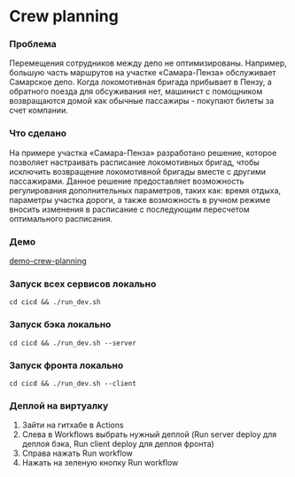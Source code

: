 # Crew planning

### Проблема

Перемещения сотрудников между депо не оптимизированы. Например, большую часть маршрутов на участке «Самара-Пенза» обслуживает Самарское депо. Когда локомотивная бригада прибывает в Пензу, а обратного поезда для обсуживания нет, машинист с помощником возвращаются домой как обычные пассажиры - покупают билеты за счет компании.

### Что сделано

На примере участка «Самара-Пенза» разработано решение, которое позволяет настраивать расписание локомотивных бригад, чтобы исключить возвращение локомотивной бригады вместе с другими пассажирами. Данное решение предоставляет возможность регулирования дополнительных параметров, таких как: время отдыха, параметры участка дороги, а также возможность в ручном режиме вносить изменения в расписание с последующим пересчетом оптимального расписания.

### Демо

[demo-crew-planning](bit.ly/demo-crew-planning)

### Запуск всех сервисов локально
```
cd cicd && ./run_dev.sh
```

### Запуск бэка локально
```
cd cicd && ./run_dev.sh --server
```

### Запуск фронта локально
```
cd cicd && ./run_dev.sh --client
```

### Деплой на виртуалку
1. Зайти на гитхабе в Actions
2. Слева в Workflows выбрать нужный деплой (Run server deploy для деплоя бэка, Run client deploy для деплоя фронта)
3. Справа нажать Run workflow
4. Нажать на зеленую кнопку Run workflow
